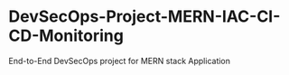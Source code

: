 # DevSecOps-Project-MERN-IAC-CI-CD-Monitoring
End-to-End DevSecOps project for MERN stack Application
